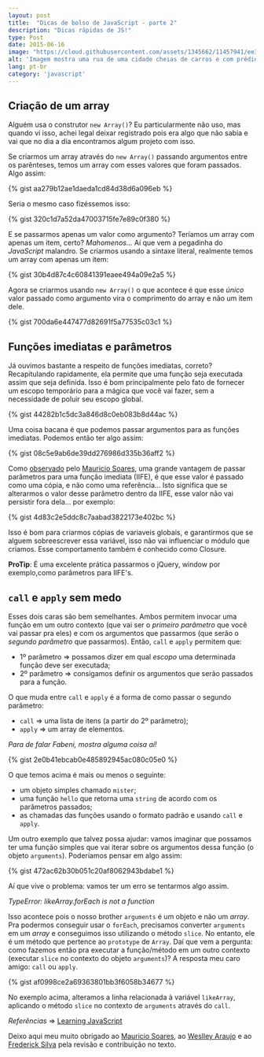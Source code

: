 ```yaml
---
layout: post
title:  "Dicas de bolso de JavaScript - parte 2"
description: "Dicas rápidas de JS!"
type: Post
date: 2015-06-16
image: "https://cloud.githubusercontent.com/assets/1345662/11457941/ee3c42fe-969d-11e5-9ded-c9bb7bf2616b.jpg"
alt: 'Imagem mostra uma rua de uma cidade cheias de carros e com prédios altos de ambos os lados'
lang: pt-br
category: 'javascript'
---
```


## Criação de um array

Alguém usa o construtor `new Array()`? Eu particularmente não uso, mas quando vi isso, achei legal deixar registrado pois era algo que não sabia e vai que no dia a dia encontramos algum projeto com isso.

Se criarmos um array através do `new Array()` passando argumentos entre os parênteses, temos um array com esses valores que foram passados. Algo assim:

{% gist aa279b12ae1daeda1cd84d38d6a096eb %}

Seria o mesmo caso fizéssemos isso:

{% gist 320c1d7a52da47003715fe7e89c0f380 %}

E se passarmos apenas um valor como argumento? Teríamos um array com apenas um item, certo? *Mahomenos...* Aí que vem a pegadinha do *JavaScript* malandro. Se criarmos usando a sintaxe literal, realmente temos um array com apenas um item:

{% gist 30b4d87c4c60841391eaee494a09e2a5 %}

Agora se criarmos usando `new Array()` o que acontece é que esse *único* valor passado como argumento vira o comprimento do array e não um item dele.

{% gist 700da6e447477d82691f5a77535c03c1 %}

## Funções imediatas e parâmetros

Já ouvimos bastante a respeito de funções imediatas, correto? Recapitulando rapidamente, ela permite que uma função seja executada assim que seja definida. Isso é bom principalmente pelo fato de fornecer um escopo temporário para a mágica que você vai fazer, sem a necessidade de poluir seu escopo global.

{% gist 44282b1c5dc3a846d8c0eb083b8d44ac %}

Uma coisa bacana é que podemos passar argumentos para as funções imediatas. Podemos então ter algo assim:

{% gist 08c5e9ab6de39dd276986d335b36aff2 %}

Como [observado](https://github.com/raphaelfabeni/raphaelfabeni.github.io/pull/15) pelo [Mauricio Soares](https://twitter.com/omauriciosoares), uma grande vantagem de passar parâmetros para uma função imediata (IIFE), é que esse valor é passado como uma cópia, e não como uma referência... Isto significa que se alterarmos o valor desse parâmetro dentro da IIFE, esse valor não vai persistir fora dela... por exemplo:

{% gist 4d83c2e5ddc8c7aabad3822173e402bc %}

Isso é bom para criarmos cópias de variaveis globais, e garantirmos que se alguem sobreescrever essa variável, isso não vai influenciar o módulo que criamos. Esse comportamento também é conhecido como Closure.

**ProTip**: É uma excelente prática passarmos o jQuery, window por exemplo,como parâmetros para IIFE's.

## `call` e `apply` sem medo

Esses dois caras são bem semelhantes. Ambos permitem invocar uma função em um outro contexto (que vai ser o *primeiro parâmetro* que você vai passar pra eles) e com os argumentos que passarmos (que serão o *segundo parâmetro* que passarmos). Então, `call` e `apply` permitem que:

* 1º parâmetro => possamos dizer em qual *escopo* uma determinada função deve ser executada;
* 2º parâmetro => consigamos definir os argumentos que serão passados para a função.

O que muda entre `call` e `apply` é a forma de como passar o segundo parâmetro:

* `call` => uma lista de itens (a partir do 2º parâmetro);
* `apply` => um array de elementos.

*Para de falar Fabeni, mostra alguma coisa aí!*

{% gist 2e0b41ebcab0e485892945ac080c05e0 %}

O que temos acima é mais ou menos o seguinte:

* um objeto simples chamado `mister`;
* uma função `hello` que retorna uma `string` de acordo com os parâmetros passados;
* as chamadas das funções usando o formato padrão e usando `call` e `apply`.

Um outro exemplo que talvez possa ajudar: vamos imaginar que possamos ter uma função simples que vai iterar sobre os argumentos dessa função (o objeto `arguments`). Poderíamos pensar em algo assim:

{% gist 472ac62b30b051c20af8062943bdabe1 %}

Aí que vive o problema: vamos ter um erro se tentarmos algo assim.

*TypeError: likeArray.forEach is not a function*

Isso acontece pois o nosso brother `arguments` é um objeto e não um *array*. Pra podermos conseguir usar o `forEach`, precisamos converter `arguments` em um *array* e conseguimos isso utilizando o método `slice`. No entanto, ele é um método que pertence ao `prototype` de `Array`. Daí que vem a pergunta: como fazemos então pra executar a função/método em um outro contexto (executar `slice` no contexto do objeto `arguments`)? A resposta meu caro amigo: `call` ou `apply`.

{% gist af0998ce2a69363801bb3f6058b34677 %}

No exemplo acima, alteramos a linha relacionada à variável `likeArray`, aplicando o método `slice` no contexto de `arguments` através do `call`.

*Referências* => [Learning JavaScript](http://www.amazon.com/Learning-JavaScript-Edition-Shelley-Powers/dp/0596521871)

Deixo aqui meu muito obrigado ao [Mauricio Soares](https://twitter.com/omauriciosoares), ao [Weslley Araujo](https://twitter.com/_weslleyaraujo) e ao [Frederick Silva](https://github.com/fredericksilva) pela revisão e contribuição no texto.
